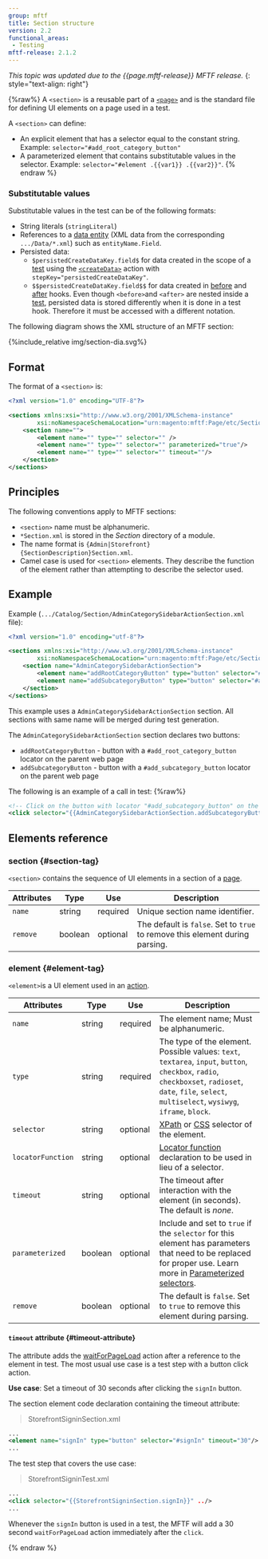 ```yaml
---
group: mftf
title: Section structure
version: 2.2
functional_areas:
 - Testing
mftf-release: 2.1.2
---
```


_This topic was updated due to the {{page.mftf-release}} MFTF release._
{: style="text-align: right"}

{%raw%}
A `<section>` is a reusable part of a [`<page>`](./page.html) and is the standard file for defining UI elements on a page used in a test.

A `<section>` can define:

- An explicit element that has a selector equal to the constant string. Example: `selector="#add_root_category_button"`
- A parameterized element that contains substitutable values in the selector. Example: `selector="#element .{{var1}} .{{var2}}"`.
{% endraw %}

### Substitutable values

Substitutable values in the test can be of the following formats:

* String literals (`stringLiteral`)
* References to a [data entity](./data.html) (XML data from the corresponding `.../Data/*.xml`) such as `entityName.Field`.
* Persisted data:
    * `$persistedCreateDataKey.field$` for data created in the scope of a [test](./test.html#test-tag) using the [`<createData>`](./test/actions.html#createdata) action with `stepKey="persistedCreateDataKey"`.
    * `$$persistedCreateDataKey.field$$` for data created in [before](./test.html#before-tag) and [after](./test.html#after-tag) hooks. Even though `<before>`and `<after>` are nested inside a [test](./test.html#test-tag), persisted data is stored differently when it is done in a test hook. Therefore it must be accessed with a different notation.

The following diagram shows the XML structure of an MFTF section:

{%include_relative img/section-dia.svg%}

## Format

The format of a `<section>` is:

```xml
<?xml version="1.0" encoding="UTF-8"?>

<sections xmlns:xsi="http://www.w3.org/2001/XMLSchema-instance"
        xsi:noNamespaceSchemaLocation="urn:magento:mftf:Page/etc/SectionObject.xsd">
    <section name="">
        <element name="" type="" selector="" />
        <element name="" type="" selector="" parameterized="true"/>
        <element name="" type="" selector="" timeout=""/>
    </section>
</sections>
```

## Principles

The following conventions apply to MFTF sections:

* `<section>` name must be alphanumeric.
* `*Section.xml` is stored in the _Section_ directory of a module.
* The name format is `{Admin|Storefront}{SectionDescription}Section.xml`.
* Camel case is used for `<section>` elements.
  They describe the function of the element rather than attempting to describe the selector used.

## Example

Example (`.../Catalog/Section/AdminCategorySidebarActionSection.xml` file):

```xml
<?xml version="1.0" encoding="utf-8"?>

<sections xmlns:xsi="http://www.w3.org/2001/XMLSchema-instance"
        xsi:noNamespaceSchemaLocation="urn:magento:mftf:Page/etc/SectionObject.xsd">
    <section name="AdminCategorySidebarActionSection">
        <element name="addRootCategoryButton" type="button" selector="#add_root_category_button" timeout="30"/>
        <element name="addSubcategoryButton" type="button" selector="#add_subcategory_button" timeout="30"/>
    </section>
</sections>
```

This example uses a `AdminCategorySidebarActionSection` section. All sections with same name will be merged during test generation.

The `AdminCategorySidebarActionSection` section declares two buttons:

* `addRootCategoryButton` - button with a `#add_root_category_button` locator on the parent web page
* `addSubcategoryButton` - button with a `#add_subcategory_button` locator on the parent web page

The following is an example of a call in test:
{%raw%}
```xml
<!-- Click on the button with locator "#add_subcategory_button" on the web page-->
<click selector="{{AdminCategorySidebarActionSection.addSubcategoryButton}}" stepKey="clickOnAddSubCategory"/>
```

## Elements reference

### section {#section-tag}

`<section>` contains the sequence of UI elements in a section of a [page](./page.html).

Attributes|Type|Use|Description
---|---|---|---
`name`|string|required|Unique section name identifier.
`remove`|boolean|optional|The default is `false`. Set to `true` to remove this element during parsing.

### element {#element-tag}

`<element>`is a UI element used in an [action](./test/actions.html).

Attributes|Type|Use|Description
---|---|---|---
`name`|string|required|The element name; Must be alphanumeric.
`type`|string|required|The type of the element. Possible values: `text`, `textarea`, `input`, `button`, `checkbox`, `radio`, `checkboxset`, `radioset`, `date`, `file`, `select`, `multiselect`, `wysiwyg`, `iframe`, `block`.
`selector`|string|optional|[XPath](https://www.w3schools.com/xml/xpath_nodes.asp) or [CSS](https://www.w3schools.com/cssref/css_selectors.asp) selector of the element.
`locatorFunction`|string|optional|[Locator function](./section/locator-functions.html) declaration to be used in lieu of a selector.
`timeout`|string|optional|The timeout after interaction with the element (in seconds). The default is _none_.
`parameterized`|boolean|optional|Include and set to `true` if the `selector` for this element has parameters that need to be replaced for proper use. Learn more in [Parameterized selectors](./section/parameterized-selectors.html).
`remove`|boolean|optional|The default is `false`. Set to `true` to remove this element during parsing.

#### `timeout` attribute {#timeout-attribute}

The attribute adds the [waitForPageLoad] action after a reference to the element in test.
The most usual use case is a test step with a button click action.

**Use case**: Set a timeout of 30 seconds after clicking the `signIn` button.

The section element code declaration containing the timeout attribute:

> StorefrontSigninSection.xml

```xml
...
<element name="signIn" type="button" selector="#signIn" timeout="30"/>
...
```

The test step that covers the use case:

> StorefrontSigninTest.xml

```xml
...
<click selector="{{StorefrontSigninSection.signIn}}" ../>
...
```

Whenever the `signIn` button is used in a test, the MFTF will add a 30 second `waitForPageLoad` action immediately after the `click`.

{% endraw %}


<!-- Link definitions -->

[waitForPageLoad]: test/actions.html#waitforpageload